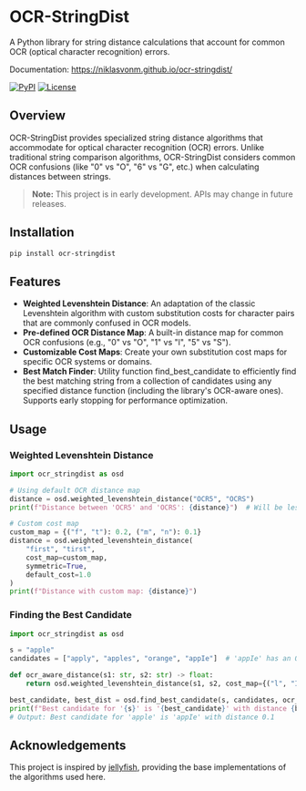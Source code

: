 # OCR-StringDist

A Python library for string distance calculations that account for common OCR (optical character recognition) errors.

Documentation: https://niklasvonm.github.io/ocr-stringdist/

[![PyPI](https://img.shields.io/badge/PyPI-Package-blue)](https://pypi.org/project/ocr-stringdist/)
[![License](https://img.shields.io/badge/License-MIT-green)](LICENSE)

## Overview

OCR-StringDist provides specialized string distance algorithms that accommodate for optical character recognition (OCR) errors. Unlike traditional string comparison algorithms, OCR-StringDist considers common OCR confusions (like "0" vs "O", "6" vs "G", etc.) when calculating distances between strings.

> **Note:** This project is in early development. APIs may change in future releases.

## Installation

```bash
pip install ocr-stringdist
```

## Features

- **Weighted Levenshtein Distance**: An adaptation of the classic Levenshtein algorithm with custom substitution costs for character pairs that are commonly confused in OCR models.
- **Pre-defined OCR Distance Map**: A built-in distance map for common OCR confusions (e.g., "0" vs "O", "1" vs "l", "5" vs "S").
- **Customizable Cost Maps**: Create your own substitution cost maps for specific OCR systems or domains.
- **Best Match Finder**: Utility function find_best_candidate to efficiently find the best matching string from a collection of candidates using any specified distance function (including the library's OCR-aware ones). Supports early stopping for performance optimization.

## Usage

### Weighted Levenshtein Distance

```python
import ocr_stringdist as osd

# Using default OCR distance map
distance = osd.weighted_levenshtein_distance("OCR5", "OCRS")
print(f"Distance between 'OCR5' and 'OCRS': {distance}")  # Will be less than 1.0

# Custom cost map
custom_map = {("f", "t"): 0.2, ("m", "n"): 0.1}
distance = osd.weighted_levenshtein_distance(
    "first", "tirst",
    cost_map=custom_map,
    symmetric=True,
    default_cost=1.0
)
print(f"Distance with custom map: {distance}")
```

### Finding the Best Candidate

```python
import ocr_stringdist as osd

s = "apple"
candidates = ["apply", "apples", "orange", "appIe"]  # 'appIe' has an OCR-like error

def ocr_aware_distance(s1: str, s2: str) -> float:
    return osd.weighted_levenshtein_distance(s1, s2, cost_map={("l", "I"): 0.1})

best_candidate, best_dist = osd.find_best_candidate(s, candidates, ocr_aware_distance)
print(f"Best candidate for '{s}' is '{best_candidate}' with distance {best_dist}")
# Output: Best candidate for 'apple' is 'appIe' with distance 0.1
```

## Acknowledgements

This project is inspired by [jellyfish](https://github.com/jamesturk/jellyfish), providing the base implementations of the algorithms used here.
